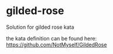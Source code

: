 # gilded-rose
Solution for gilded rose kata

the kata definition can be found here: https://github.com/NotMyself/GildedRose
